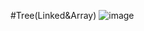 #Tree(Linked&Array)
![image](https://github.com/s2613517/C_Homework/assets/127803159/150b1013-f6cb-454c-8715-40bcef866f5f)
